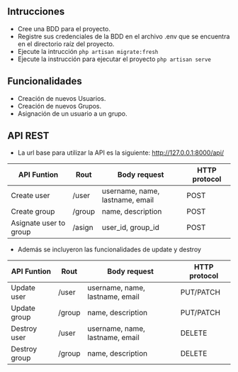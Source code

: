 ## Intrucciones
-   Cree una BDD para el proyecto.
-   Registre sus credenciales de la BDD en el archivo .env que se encuentra en el directorio raíz del proyecto.
-   Ejecute la intrucción `php artisan migrate:fresh`
-   Ejecute la instrucción para ejecutar el proyecto `php artisan serve`

## Funcionalidades
-   Creación de nuevos Usuarios.
-   Creación de nuevos Grupos.
-   Asignación de un usuario a un grupo.

## API REST
-   La url base para utilizar la API es la siguiente: http://127.0.0.1:8000/api/

API Funtion | Rout | Body request | HTTP protocol
------------ | ------------ | ------------- | ------------- 
Create user | /user | username, name, lastname, email | POST
Create group | /group | name, description | POST
Asignate user to group | /asign | user_id, group_id | POST

- Además se incluyeron las funcionalidades de update y destroy

API Funtion | Rout | Body request | HTTP protocol
------------ | ------------ | ------------- | ------------- 
Update user | /user | username, name, lastname, email | PUT/PATCH
Update group | /group | name, description | PUT/PATCH
Destroy user | /user | username, name, lastname, email | DELETE
Destroy group | /group | name, description | DELETE


